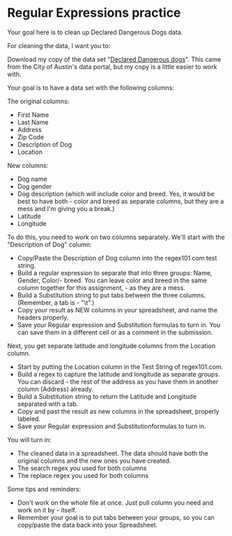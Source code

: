 # Regular Expressions practice

Your goal here is to clean up Declared Dangerous Dogs data.

For cleaning the data, I want you to:

Download my copy of the data set "[Declared Dangerous dogs](data/declared__dangerous_dogs.csv?raw=true)". This came from the City of Austin's data portal, but my copy is a little easier to work with.

Your goal is to have a data set with the following columns:

The original columns:

- First Name
- Last Name
- Address
- Zip Code
- Description of Dog
- Location

New columns:

- Dog name
- Dog gender
- Dog description (which will include color and breed. Yes, it would be best to have both - color and breed as separate columns, but they are a mess and I'm giving you a break.)
- Latitude
- Longitude

To do this, you need to work on two columns separately. We'll start with the "Description of Dog" column:

- Copy/Paste the Description of Dog column into the regex101.com test string.
- Build a regular expression to separate that into three groups: Name, Gender, Color/- breed. You can leave color and breed in the same column together for this assignment, - as they are a mess.
- Build a Substitution string to put tabs between the three columns. (Remember, a tab is - "\t".)
- Copy your result as NEW columns in your spreadsheet, and name the headers properly.
- Save your Regular expression and Substitution formulas to turn in. You can save them in a different cell or as a comment in the submission.

Next, you get separate latitude and longitude columns from the Location column.

- Start by putting the Location column in the Test String of regex101.com.
- Build a regex to capture the latitude and longitude as separate groups. You can discard - the rest of the address as you have them in another column (Address) already.
- Build a Substitution string to return the Latitude and Longitude separated with a tab.
- Copy and past the result as new columns in the spreadsheet, properly labeled.
- Save your Regular expression and Substitutionformulas to turn in.

You will turn in:

- The cleaned data in a spreadsheet. The data should have both the original columns and the new ones you have created.
- The search regex you used for both columns
- The replace regex you used for both columns

Some tips and reminders:

- Don't work on the whole file at once. Just pull column you need and work on it by - itself.
- Remember your goal is to put tabs between your groups, so you can copy/paste the data back into your Spreadsheet.
